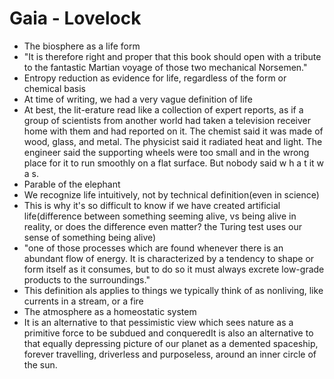 # Gaia - Lovelock
- The biosphere as a life form
- "It is therefore right and proper that this book should open with a tribute to the fantastic Martian voyage of those two mechanical Norsemen."
-  Entropy reduction as evidence for life, regardless of the form or chemical basis
- At time of writing, we had a very vague definition of life
- At best, the lit-erature read like a collection of expert reports, as if a group of scientists from another world had taken a television receiver home with them and had reported on it. The chemist said it was made of wood, glass, and metal. The physicist said it radiated heat and light. The engineer said the supporting wheels were too small and in the wrong place for it to run smoothly on a flat surface. But nobody said w h a t it w a s.
- Parable of the elephant
- We recognize life intuitively, not by technical definition(even in science)
- This is why it's so difficult to know if we have created artificial life(difference between something seeming alive, vs being alive in reality, or does the difference even matter? the Turing test uses our sense of something being alive)  
- "one of those processes which are found whenever there is an abundant flow of energy. It is characterized by a tendency to shape or form itself as it consumes, but to do so it must always excrete low-grade products to the surroundings."
- This definition als applies to things we typically think of as nonliving, like currents in a stream, or a fire
- The atmosphere as a homeostatic system
- It is an alternative to that pessimistic view which sees nature as a primitive force to be subdued and conqueredIt is also an alternative to that equally depressing picture of our planet as a demented spaceship, forever travelling, driverless and purposeless, around an inner circle of the sun.
